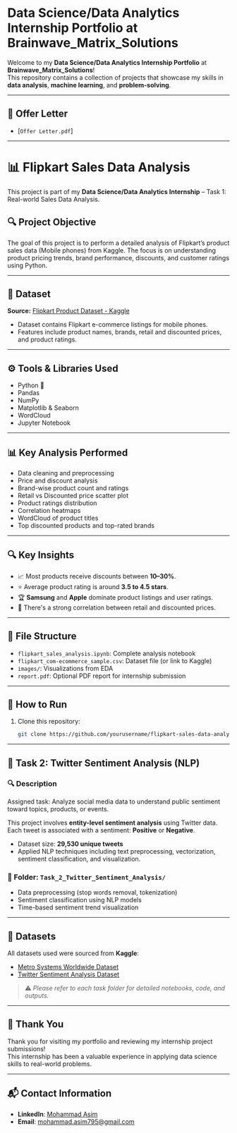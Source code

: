 # Data Science/Data Analytics Internship Portfolio at Brainwave_Matrix_Solutions

Welcome to my **Data Science/Data Analytics Internship Portfolio** at **Brainwave_Matrix_Solutions**!  
This repository contains a collection of projects that showcase my skills in **data analysis**, **machine learning**, and **problem-solving**.

---

## 📄 Offer Letter
- [`Offer Letter.pdf`]

---

# 📊 Flipkart Sales Data Analysis

This project is part of my **Data Science/Data Analytics Internship** – Task 1: Real-world Sales Data Analysis.

## 🔍 Project Objective

The goal of this project is to perform a detailed analysis of Flipkart’s product sales data (Mobile phones) from Kaggle. The focus is on understanding product pricing trends, brand performance, discounts, and customer ratings using Python.

---

## 📁 Dataset

**Source:** [Flipkart Product Dataset - Kaggle](https://www.kaggle.com/datasets/PromptCloudHQ/flipkart-products)

- Dataset contains Flipkart e-commerce listings for mobile phones.
- Features include product names, brands, retail and discounted prices, and product ratings.

---

## ⚙️ Tools & Libraries Used

- Python 🐍
- Pandas
- NumPy
- Matplotlib & Seaborn
- WordCloud
- Jupyter Notebook

---

## 📊 Key Analysis Performed

- Data cleaning and preprocessing
- Price and discount analysis
- Brand-wise product count and ratings
- Retail vs Discounted price scatter plot
- Product ratings distribution
- Correlation heatmaps
- WordCloud of product titles
- Top discounted products and top-rated brands

---

## 🔍 Key Insights

- 📈 Most products receive discounts between **10–30%**.
- ⭐ Average product rating is around **3.5 to 4.5 stars**.
- 🏆 **Samsung** and **Apple** dominate product listings and user ratings.
- 💸 There's a strong correlation between retail and discounted prices.

---

## 📂 File Structure

- `flipkart_sales_analysis.ipynb`: Complete analysis notebook
- `flipkart_com-ecommerce_sample.csv`: Dataset file (or link to Kaggle)
- `images/`: Visualizations from EDA
- `report.pdf`: Optional PDF report for internship submission

---

## 📌 How to Run

1. Clone this repository:
   ```bash
   git clone https://github.com/yourusername/flipkart-sales-data-analysis.git


---

## 🧠 Task 2: Twitter Sentiment Analysis (NLP)

### 🔍 Description
Assigned task: Analyze social media data to understand public sentiment toward topics, products, or events.

This project involves **entity-level sentiment analysis** using Twitter data.  
Each tweet is associated with a sentiment: **Positive** or **Negative**.

- Dataset size: **29,530 unique tweets**
- Applied NLP techniques including text preprocessing, vectorization, sentiment classification, and visualization.

### 📁 Folder: `Task_2_Twitter_Sentiment_Analysis/`
- Data preprocessing (stop words removal, tokenization)
- Sentiment classification using NLP models
- Time-based sentiment trend visualization

---

## 📂 Datasets

All datasets used were sourced from **Kaggle**:

- [Metro Systems Worldwide Dataset](https://www.kaggle.com/)
- [Twitter Sentiment Analysis Dataset](https://www.kaggle.com/)

> ⚠️ *Please refer to each task folder for detailed notebooks, code, and outputs.*

---

## 🙌 Thank You

Thank you for visiting my portfolio and reviewing my internship project submissions!  
This internship has been a valuable experience in applying data science skills to real-world problems.

---

## 📬 Contact Information

- **LinkedIn**: [Mohammad Asim](linkedin.com/in/mohammad-asim-🇮🇳-85b037b5)
- **Email**: mohammad.asim795@gmail.com
